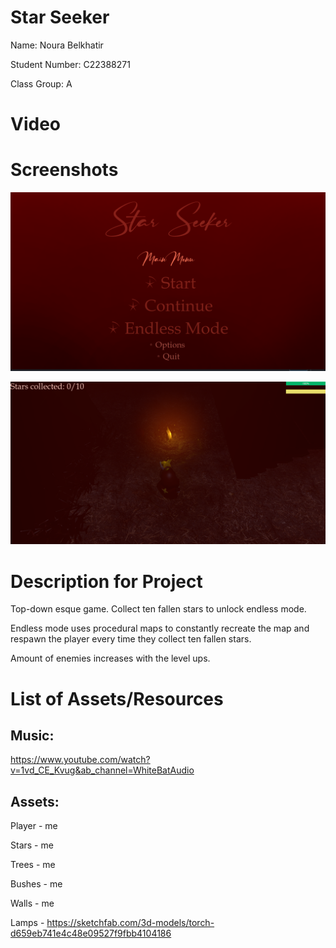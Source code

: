 # Star Seeker

Name: Noura Belkhatir

Student Number: C22388271

Class Group: A

# Video

# Screenshots

![mainMenu](images/mainMenu.PNG)

![gamePlay](images/gameplay.PNG)


# Description for Project

Top-down esque game. Collect ten fallen stars to unlock endless mode.

Endless mode uses procedural maps to constantly recreate the map and respawn the player
every time they collect ten fallen stars.

Amount of enemies increases with the level ups.

# List of Assets/Resources
## Music:

https://www.youtube.com/watch?v=1vd_CE_Kvug&ab_channel=WhiteBatAudio

## Assets:
Player - me

Stars - me

Trees - me

Bushes - me

Walls - me

Lamps - https://sketchfab.com/3d-models/torch-d659eb741e4c48e09527f9fbb4104186




 
